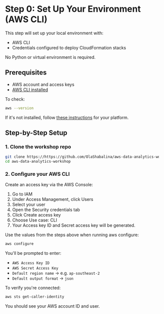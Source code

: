 # Step 0: Set Up Your Environment (AWS CLI)

This step will set up your local environment with:

- AWS CLI
- Credentials configured to deploy CloudFormation stacks

No Python or virtual environment is required.

## Prerequisites

- AWS account and access keys
- [AWS CLI installed](https://docs.aws.amazon.com/cli/latest/userguide/install-cliv2.html)

To check:

```bash
aws --version
```

If it's not installed, follow [these instructions](https://docs.aws.amazon.com/cli/latest/userguide/install-cliv2.html) for your platform.

## Step-by-Step Setup

### 1. Clone the workshop repo

```bash
git clone https://https://github.com/OlaShabalina/aws-data-analytics-workshop
cd aws-data-analytics-workshop
```

### 2. Configure your AWS CLI

Create an access key via the AWS Console:
1. Go to IAM
2. Under Access Management, click Users
3. Select your user
4. Open the Security credentials tab
5. Click Create access key
6. Choose Use case: CLI
7. Your Access key ID and Secret access key will be generated.

Use the values from the steps above when running aws configure:

```bash
aws configure
```

You'll be prompted to enter:

* `AWS Access Key ID`
* `AWS Secret Access Key`
* `Default region name` → e.g. `ap-southeast-2`
* `Default output format` → `json`

To verify you're connected:

```bash
aws sts get-caller-identity
```

You should see your AWS account ID and user.
